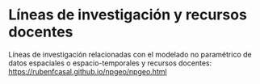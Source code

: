
# Líneas de investigación y recursos docentes

Líneas de investigación relacionadas con el modelado no paramétrico de datos espaciales o espacio-temporales
y recursos docentes: <https://rubenfcasal.github.io/npgeo/npgeo.html>